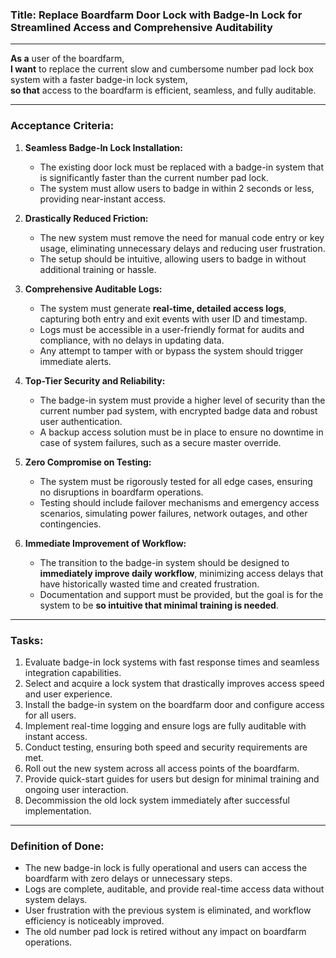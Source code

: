 ### Title: Replace Boardfarm Door Lock with Badge-In Lock for Streamlined Access and Comprehensive Auditability

---

**As a** user of the boardfarm,  
**I want** to replace the current slow and cumbersome number pad lock box system with a faster badge-in lock system,  
**so that** access to the boardfarm is efficient, seamless, and fully auditable.

---

### Acceptance Criteria:

1. **Seamless Badge-In Lock Installation:**
   - The existing door lock must be replaced with a badge-in system that is significantly faster than the current number pad lock.
   - The system must allow users to badge in within 2 seconds or less, providing near-instant access.

2. **Drastically Reduced Friction:**
   - The new system must remove the need for manual code entry or key usage, eliminating unnecessary delays and reducing user frustration.
   - The setup should be intuitive, allowing users to badge in without additional training or hassle.
   
3. **Comprehensive Auditable Logs:**
   - The system must generate **real-time, detailed access logs**, capturing both entry and exit events with user ID and timestamp.
   - Logs must be accessible in a user-friendly format for audits and compliance, with no delays in updating data.
   - Any attempt to tamper with or bypass the system should trigger immediate alerts.

4. **Top-Tier Security and Reliability:**
   - The badge-in system must provide a higher level of security than the current number pad system, with encrypted badge data and robust user authentication.
   - A backup access solution must be in place to ensure no downtime in case of system failures, such as a secure master override.

5. **Zero Compromise on Testing:**
   - The system must be rigorously tested for all edge cases, ensuring no disruptions in boardfarm operations.
   - Testing should include failover mechanisms and emergency access scenarios, simulating power failures, network outages, and other contingencies.

6. **Immediate Improvement of Workflow:**
   - The transition to the badge-in system should be designed to **immediately improve daily workflow**, minimizing access delays that have historically wasted time and created frustration.
   - Documentation and support must be provided, but the goal is for the system to be **so intuitive that minimal training is needed**.

---

### Tasks:

1. Evaluate badge-in lock systems with fast response times and seamless integration capabilities.
2. Select and acquire a lock system that drastically improves access speed and user experience.
3. Install the badge-in system on the boardfarm door and configure access for all users.
4. Implement real-time logging and ensure logs are fully auditable with instant access.
5. Conduct testing, ensuring both speed and security requirements are met.
6. Roll out the new system across all access points of the boardfarm.
7. Provide quick-start guides for users but design for minimal training and ongoing user interaction.
8. Decommission the old lock system immediately after successful implementation.

---

### Definition of Done:

- The new badge-in lock is fully operational and users can access the boardfarm with zero delays or unnecessary steps.
- Logs are complete, auditable, and provide real-time access data without system delays.
- User frustration with the previous system is eliminated, and workflow efficiency is noticeably improved.
- The old number pad lock is retired without any impact on boardfarm operations.
